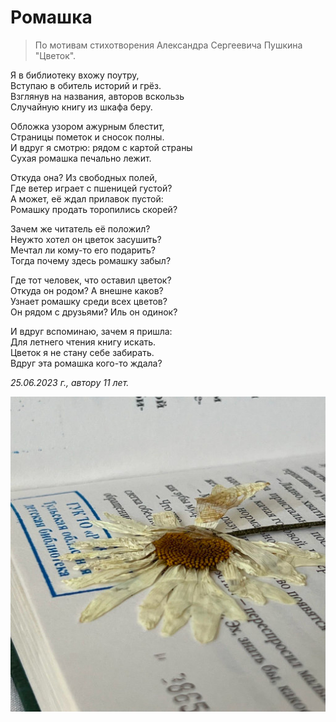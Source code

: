 # Ромашка

> По мотивам стихотворения Александра Сергеевича Пушкина "Цветок".

Я в библиотеку вхожу поутру,  
Вступаю в обитель историй и грёз.  
Взглянув на названия, авторов вскользь  
Случайную книгу из шкафа беру.

Обложка узором ажурным блестит,  
Страницы пометок и сносок полны.  
И вдруг я смотрю: рядом с картой страны  
Сухая ромашка печально лежит.

Откуда она? Из свободных полей,  
Где ветер играет с пшеницей густой?  
А может, её ждал прилавок пустой:  
Ромашку продать торопились скорей?

Зачем же читатель её положил?  
Неужто хотел он цветок засушить?  
Мечтал ли кому-то его подарить?  
Тогда почему здесь ромашку забыл?

Где тот человек, что оставил цветок?  
Откуда он родом? А внешне каков?  
Узнает ромашку среди всех цветов?  
Он рядом с друзьями? Иль он одинок?

И вдруг вспоминаю, зачем я пришла:  
Для летнего чтения книгу искать.  
Цветок я не стану себе забирать.  
Вдруг эта ромашка кого-то ждала?

*25.06.2023 г., автору 11 лет.*

![Ромашка](../images/chamomile.jpg)

